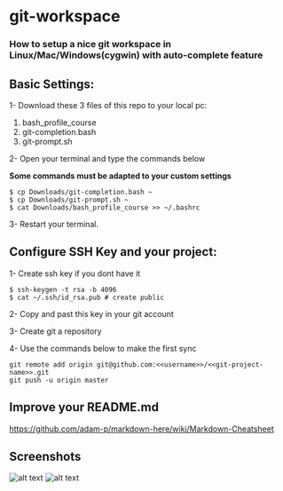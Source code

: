 # git-workspace
### How to setup a nice git workspace in Linux/Mac/Windows(cygwin) with auto-complete feature

## Basic Settings:

1- Download these 3 files of this repo to your local pc: 

1. bash_profile_course
2. git-completion.bash
3. git-prompt.sh

2- Open your terminal and type the commands below

**Some commands must be adapted to your custom settings**
```shell
$ cp Downloads/git-completion.bash ~
$ cp Downloads/git-prompt.sh ~
$ cat Downloads/bash_profile_course >> ~/.bashrc
```

3- Restart your terminal.


## Configure SSH Key and your project:

1- Create ssh key if you dont have it
```shell
$ ssh-keygen -t rsa -b 4096
$ cat ~/.ssh/id_rsa.pub # create public
```
2- Copy and past this key in your git account

3- Create git a repository

4- Use the commands below to make the first sync
```shell
git remote add origin git@github.com:<<username>>/<<git-project-name>>.git
git push -u origin master
```


## Improve your README.md 
https://github.com/adam-p/markdown-here/wiki/Markdown-Cheatsheet

## Screenshots

![alt text](https://github.com/gabrielpsilva/git-workspace/blob/master/screenshots/Capture1.png "Cygwin")
![alt text](https://github.com/gabrielpsilva/git-workspace/blob/master/Git-Cheat-Sheet-by-RebelLabs.png "Cheat Sheet")



